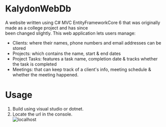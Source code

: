 # KalydonWebDb  

A website written using C# MVC EntityFrameworkCore 6 that was originally made as a college project and has since  
been changed slightly. This web application lets users manage:  
* Clients: where their names, phone numbers and email addresses can be stored  
* Projects: which contains the name, start & end dates  
* Project Tasks: features a task name, completion date & tracks whether the task is completed  
* Meetings: that can keep track of a client's info, meeting schedule & whether the meeting happened.  

# Usage  
1. Build using visual studio or dotnet.  
2. Locate the url in the console.  
![localhost](https://github.com/WJOlson/KalydonWebDb/images/localhost.png) 
